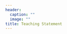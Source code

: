 ```yaml
---
header:
  caption: ""
  image: ""
title: Teaching Statement
---
```


<!-- <embed src="./CV.pdf" width="100%" height="800" frameborder="0" allowfullscreen> -->

